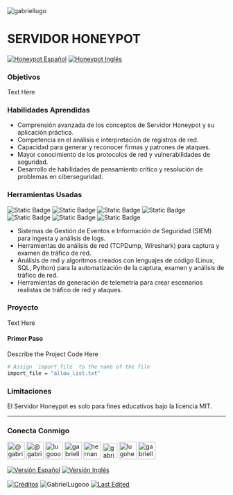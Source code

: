 <img align="center" src="https://i.imgur.com/ZgHWFhw.png" alt="gabriellugo" />

# SERVIDOR HONEYPOT

<a href="" target="_blank" rel="noreferrer noopener"> <img align="center" src="https://img.shields.io/badge/HoneypotC%20Español-000000" alt="Honeypot Español" /></a>
<a href="" target="_blank" rel="noreferrer noopener"> <img align="center" src="https://img.shields.io/badge/Honeypot%20Inglés-green" alt="Honeypot Inglés" /></a>

### Objetivos

Text Here

### Habilidades Aprendidas

- Comprensión avanzada de los conceptos de Servidor Honeypot y su aplicación práctica.
- Competencia en el análisis e interpretación de registros de red.
- Capacidad para generar y reconocer firmas y patrones de ataques.
- Mayor conocimiento de los protocolos de red y vulnerabilidades de seguridad.
- Desarrollo de habilidades de pensamiento crítico y resolución de problemas en ciberseguridad.

### Herramientas Usadas

![Static Badge](https://img.shields.io/badge/Google%20SecOps-000000?logo=google&logoSize=auto)
![Static Badge](https://img.shields.io/badge/-000000?logo=splunk&logoSize=auto)
![Static Badge](https://img.shields.io/badge/TCPDump-000000?logoSize=auto)
![Static Badge](https://img.shields.io/badge/Wireshark-000000?logo=wireshark&logoSize=auto)
![Static Badge](https://img.shields.io/badge/Linux-000000?logo=linux&logoSize=auto)
![Static Badge](https://img.shields.io/badge/SQL-000000?logo=sqlite&logoSize=auto)
![Static Badge](https://img.shields.io/badge/Python-000000?logo=python&logoSize=auto)

- Sistemas de Gestión de Eventos e Información de Seguridad (SIEM) para ingesta y análisis de logs.
- Herramientas de análisis de red (TCPDump, Wireshark) para captura y examen de tráfico de red.
- Análisis de red y algoritmos creados con lenguajes de código (Linux, SQL, Python) para la automatización de la captura, examen y análisis de tráfico de red.
- Herramientas de generación de telemetría para crear escenarios realistas de tráfico de red y ataques.

### Proyecto

Text Here

#### Primer Paso

Describe the Project Code Here

```sh
# Assign `import_file` to the name of the file
import_file = "allow_list.txt"
```

### Limitaciones

El Servidor Honeypot es solo para fines educativos bajo la licencia MIT.

---

<h3 align="left">Conecta Conmigo</h3>

<p align="left">
<a href="https://www.youtube.com/@gabriellugooo" target="_blank" rel="noreferrer noopener"> <img align="center" src="https://img.icons8.com/?size=50&id=55200&format=png" alt="@gabriellugooo" height="40" width="40" /></a>
<a href="http://www.tiktok.com/@gabriellugooo" target="_blank" rel="noreferrer noopener"> <img align="center" src="https://img.icons8.com/?size=50&id=118638&format=png" alt="@gabriellugooo" height="40" width="40" /></a>
<a href="https://instagram.com/lugooogabriel" target="_blank" rel="noreferrer noopener"> <img align="center" src="https://img.icons8.com/?size=50&id=32309&format=png" alt="lugooogabriel" height="40" width="40" /></a>
<a href="https://twitter.com/gabriellugo__" target="_blank" rel="noreferrer noopener"> <img align="center" src="https://img.icons8.com/?size=50&id=phOKFKYpe00C&format=png" alt="gabriellugo__" height="40" width="40" /></a>
<a href="https://www.linkedin.com/in/hernando-gabriel-lugo" target="_blank" rel="noreferrer noopener"> <img align="center" src="https://img.icons8.com/?size=50&id=8808&format=png" alt="hernando-gabriel-lugo" height="40" width="40" /></a>
<a href="https://github.com/GabrielLugooo" target="_blank" rel="noreferrer noopener"> <img align="center" src="https://img.icons8.com/?size=80&id=AngkmzgE6d3E&format=png" alt="gabriellugooo" height="34" width="34" /></a>
<a href="mailto:lugohernandogabriel@gmail.com"> <img align="center" src="https://img.icons8.com/?size=50&id=38036&format=png" alt="lugohernandogabriel@gmail.com" height="40" width="40" /></a>
<a href="https://linktr.ee/gabriellugooo" target="_blank" rel="noreferrer noopener"> <img align="center" src="https://simpleicons.org/icons/linktree.svg" alt="gabriellugooo" height="40" width="40" /></a>
</p>

<p align="left">
<a href="https://github.com/GabrielLugooo/GabrielLugooo/blob/main/Readme%20Spanish.md" target="_blank" rel="noreferrer noopener"> <img align="center" src="https://img.shields.io/badge/Versión%20Español-000000" alt="Versión Español" /></a>
<a href="https://github.com/GabrielLugooo/GabrielLugooo/blob/main/README.md" target="_blank" rel="noreferrer noopener"> <img align="center" src="https://img.shields.io/badge/Versión%20Inglés-Green" alt="Versión Inglés" /></a>

</p>

<a href="https://linktr.ee/gabriellugooo" target="_blank" rel="noreferrer noopener"> <img align="center" src="https://img.shields.io/badge/Créditos-Gabriel%20Lugo-green" alt="Créditos" /></a>
<img align="center" src="https://komarev.com/ghpvc/?username=GabrielLugoo&label=Vistas%20del%20Perfil&color=green&base=2000" alt="GabrielLugooo" />
<a href="" target="_blank" rel="noreferrer noopener"> <img align="center" src="https://img.shields.io/badge/License-MIT-green" alt="Last Edited" /></a>
